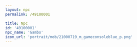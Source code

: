 ```yaml
---
layout: npc
permalink: /49100001

title: Npc
id: '49100001'
npc_name: 'Gambo'
icon_url: 'portrait/mob/21000719_m_gameconsoleblue_p.png'
---
```

